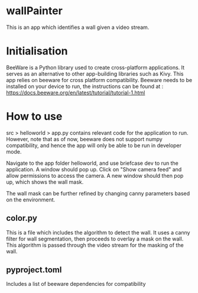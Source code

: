# wallPainter
This is an app which identifies a wall given a video stream. 

# Initialisation
BeeWare is a Python library used to create cross-platform applications. It serves as an alternative to other app-building libraries such as Kivy. This app relies on beeware for cross platform compatibility.
Beeware needs to be installed on your device to run, the instructions can be found at :
https://docs.beeware.org/en/latest/tutorial/tutorial-1.html

# How to use
src > helloworld > app.py contains relevant code for the application to run. However, note that as of now, beeware does not support numpy compatibility, and hence the app will only be able to be run in developer mode. 

Navigate to the app folder helloworld, and use briefcase dev to run the application. A window should pop up. Click on "Show camera feed" and allow permissions to access the camera. A new window should then pop up, which shows the wall mask.

The wall mask can be further refined by changing canny parameters based on the environment.

## color.py
This is a file which includes the algorithm to detect the wall. It uses a canny filter for wall segmentation, then proceeds to overlay a mask on the wall. This algorithm is passed through the video stream for the masking of the wall.

## pyproject.toml
Includes a list of beeware dependencies for compatibility
